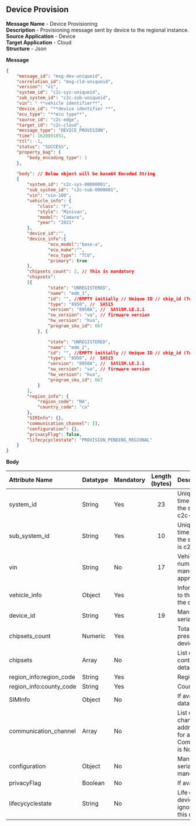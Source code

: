 ## Device Provision
**Message Name** - Device Provisioning <br>
**Description** - Provisioning message sent by device to the regional instance. <br>
**Source Application** - Device <br>
**Target Application** - Cloud <br>
**Structure** - Json <br>

**Message**

```json
{
    "message_id": "msg-dev-uniqueid",
    "correlation_id": "msg-cld-uniqueid",
    "version": "v1",
    "system_id": "c2c-sys-uniqueid",
    "sub_system_id": "c2c-sub-uniqueid",
    "vin": " **vehicle identifier**",
    "device_id": "**device identifier **",
    "ecu_type": "**ecu type**",
    "source_id": "c2c-edge",
    "target_id": "c2c-cloud",
    "message_type": "DEVICE_PROVISION",
    "time": 1620891851,
    "ttl": -1,
    "status": "SUCCESS",
    "property_bag": {
        "body_encoding_type": 1
    },

    "body": // Below object will be base64 Encoded String
    {
        "system_id": "c2c-sys-00000001",
        "sub_system_id": "c2c-sub-0000001",
        "vin": "vin-100",
        "vehicle_info": {
            "class": "F",
            "style": "Minivan",
            "model": "Camaro",
            "year": "2021"
        },
		"device_id":"",
		"device_info":{
				"ecu_model":"base-a",
				"ecu_make":"",
				"ecu_type": "TCU",
				"primary": true
		},
        "chipsets_count": 2, // This is mandatory
        "chipsets":
        [{
                "state": "UNREGISTERED",
                "name": "mdm_1",
                "id": "", //EMPTY initially // Unique ID // chip_id (To Be)
                "type": "8950", //  SA515
                "version": "8950A", //  SA515M.LE.2.1
                "sw_version": "va", // firmware version
                "hw_version": "hva",
                "program_sku_id": 667
            }, {

                "state": "UNREGISTERED",
                "name": "mdm_2",
                "id": "", //EMPTY initially // Unique ID // chip_id (To Be)
                "type": "8950", //  SA515
                "version": "8950A", //  SA515M.LE.2.1
                "sw_version": "va", // firmware version
                "hw_version": "hva",
                "program_sku_id": 667
            }
        ],
        "region_info": {
            "region_code": "NA",
            "country_code": "ca"
        },
        "SIMInfo": {},
        "communication_channel": [],
        "configuration": {},
        "privacyFlag": false,
        "lifecycyclestate": "PROVISION_PENDING_REGIONAL"
    }
}
```

**Body**

|Attribute Name|Datatype|Mandatory| Length (bytes) |Description|
| :------------- | :------------ |:------------ |:------------: |:------------ |
|system_id|String|Yes| 23 |Unique id generated at time of Registration for the system. Format is  c2c-Unique id|
|sub_system_id|String|Yes| 10 |Unique id generated at time of Registration for the sub system. Format is  c2c-sub-Unique id|
|vin|String|No| 17 |Vehicle Identification number.vin is mandatory for appropriate homing|
|vehicle_info | Object | Yes | | Information pertaining to the vehicle to which the device belongs. |
|device_id|String|Yes| 19 |Manufacturer unique serial no/device_id.|	
|chipsets_count| Numeric| Yes| | Total no. of chipset present in the provided device_id.|
|chipsets |Array | No | | List of chipset containing all required details. |
|region_info:region_code|String|Yes| |Region code|
|region_info:county_code|String|Yes| |Country code|
|SIMInfo|Object|No| |If available update in the database.|
|communication_channel|Array|No| |List of communicatin channel details. Vin and address is mandatory for appropriate homing. Communication_channel is Not mandatory|
|configuration|Object|No| |Manufacturer unique serial no/device_id. Not mandatory|
|privacyFlag|Boolean|No| |If available store it. |
|lifecycyclestate|String|No| |Life cycle state of the device. This can be ignored while sending this message. |

